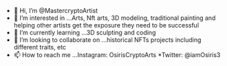 - 👋 Hi, I’m @MastercryptoArtist
- 👀 I’m interested in ...Arts, Nft arts, 3D modeling, traditional painting and helping other artists get the exposure they need to be successful 
- 🌱 I’m currently learning ...3D sculpting and coding
- 💞️ I’m looking to collaborate on ...historical NFTs projects including different traits, etc
- 📫 How to reach me ...Instagram: OsirisCryptoArts *Twitter: @iamOsiris3 

<!---
MastercryptoArtist/MastercryptoArtist is a ✨ special ✨ repository because its `README.md` (this file) appears on your GitHub profile.
You can click the Preview link to take a look at your changes.
--->

